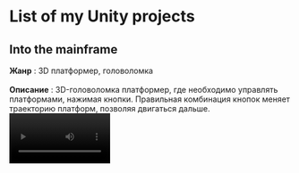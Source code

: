 # List of my Unity projects
## Into the mainframe
<b>Жанр</b> : 3D платформер, головоломка<br> <br>
<b>Описание</b> : 3D-головоломка платформер, где необходимо управлять платформами, нажимая кнопки. Правильная комбинация кнопок меняет траекторию платформ, позволяя двигаться дальше.<br>
<video src='https://github.com/user-attachments/assets/fb5ff889-cd30-4e69-9e6f-c5bac73c891e' width=180/> <br>
<b>by Junk Style</b>
